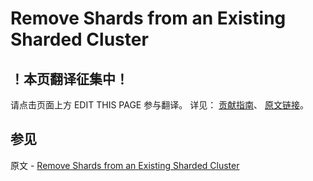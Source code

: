 # Remove Shards from an Existing Sharded Cluster

## ！本页翻译征集中！

请点击页面上方 EDIT THIS PAGE 参与翻译。
详见：
[贡献指南]( https://github.com/JinMuInfo/MongoDB-Manual-zh/blob/master/CONTRIBUTING.md )、
[原文链接](  https://docs.mongodb.com/manual/tutorial/remove-shards-from-cluster/  )。

## 参见

原文 - [Remove Shards from an Existing Sharded Cluster]( https://docs.mongodb.com/manual/tutorial/remove-shards-from-cluster/ )

